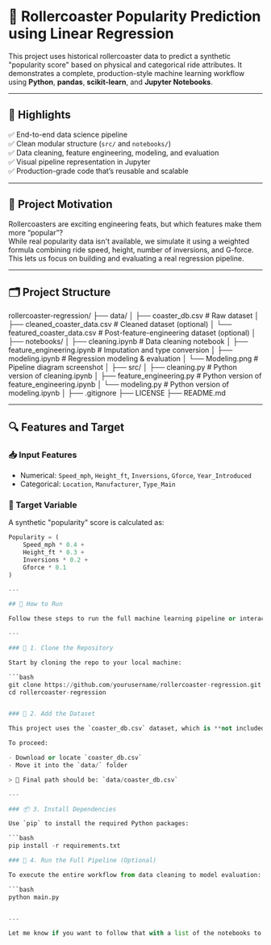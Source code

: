 # 🎢 Rollercoaster Popularity Prediction using Linear Regression

This project uses historical rollercoaster data to predict a synthetic "popularity score" based on physical and categorical ride attributes. It demonstrates a complete, production-style machine learning workflow using **Python**, **pandas**, **scikit-learn**, and **Jupyter Notebooks**.

---

## 📌 Highlights

✅ End-to-end data science pipeline  
✅ Clean modular structure (`src/` and `notebooks/`)  
✅ Data cleaning, feature engineering, modeling, and evaluation  
✅ Visual pipeline representation in Jupyter  
✅ Production-grade code that’s reusable and scalable

---

## 🧠 Project Motivation

Rollercoasters are exciting engineering feats, but which features make them more “popular”?  
While real popularity data isn't available, we simulate it using a weighted formula combining ride speed, height, number of inversions, and G-force. This lets us focus on building and evaluating a real regression pipeline.

---


## 🗂️ Project Structure

rollercoaster-regression/
├── data/
│ ├── coaster_db.csv # Raw dataset
│ ├── cleaned_coaster_data.csv # Cleaned dataset (optional)
│ └── featured_coaster_data.csv # Post-feature-engineering dataset (optional)
│
├── notebooks/
│ ├── cleaning.ipynb # Data cleaning notebook
│ ├── feature_engineering.ipynb # Imputation and type conversion
│ ├── modeling.ipynb # Regression modeling & evaluation
│ └── Modeling.png # Pipeline diagram screenshot
│
├── src/
│ ├── cleaning.py # Python version of cleaning.ipynb
│ ├── feature_engineering.py # Python version of feature_engineering.ipynb
│ └── modeling.py # Python version of modeling.ipynb
│
├── .gitignore
├── LICENSE
├── README.md


---

## 🔍 Features and Target

### 📥 Input Features
- Numerical: `Speed_mph`, `Height_ft`, `Inversions`, `Gforce`, `Year_Introduced`
- Categorical: `Location`, `Manufacturer`, `Type_Main`

### 🎯 Target Variable
A synthetic "popularity" score is calculated as:

```python
Popularity = (
    Speed_mph * 0.4 +
    Height_ft * 0.3 +
    Inversions * 0.2 +
    Gforce * 0.1
)

---

## 🧪 How to Run

Follow these steps to run the full machine learning pipeline or interact with the project through Jupyter Notebooks.

---

### 🔁 1. Clone the Repository

Start by cloning the repo to your local machine:

```bash
git clone https://github.com/yourusername/rollercoaster-regression.git
cd rollercoaster-regression


### 📂 2. Add the Dataset

This project uses the `coaster_db.csv` dataset, which is **not included** in the repository due to file size or licensing.

To proceed:

- Download or locate `coaster_db.csv`
- Move it into the `data/` folder

> 📌 Final path should be: `data/coaster_db.csv`

---

### 📦 3. Install Dependencies

Use `pip` to install the required Python packages:

```bash
pip install -r requirements.txt

### 🚀 4. Run the Full Pipeline (Optional)

To execute the entire workflow from data cleaning to model evaluation:

```bash
python main.py


---

Let me know if you want to follow that with a list of the notebooks to open next!
